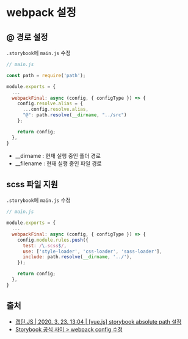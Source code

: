 # webpack 설정

## @ 경로 설정

`.storybook`에 `main.js` 수정

```javascript
// main.js

const path = require('path');

module.exports = {
  ...
  webpackFinal: async (config, { configType }) => {
    config.resolve.alias = { 
      ...config.resolve.alias,
      "@": path.resolve(__dirname, "../src")
    };

    return config;
  },
}
```

* \__dirname : 현재 실행 중인 폴더 경로
* \__filename : 현재 실행 중인 파일 경로

## scss 파일 지원

`.storybook`에 `main.js` 수정

```javascript
// main.js

module.exports = {
  ...
  webpackFinal: async (config, { configType }) => {
    config.module.rules.push({
      test: /\.scss$/,
      use: ['style-loader', 'css-loader', 'sass-loader'],
      include: path.resolve(__dirname, '../'),
    });

    return config;
  },
}
```

## 출처

* [캡틴.JS | 2020. 3. 23. 13:04 | \[vue.js\] storybook absolute path 설정](https://avengersrhydon1121.tistory.com/276)
* [Storybook 공식 사이 > webpack config 수정](https://storybook.js.org/docs/vue/configure/webpack#extending-storybooks-webpack-config)



